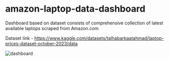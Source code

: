 # amazon-laptop-data-dashboard
Dashboard based on dataset consists of comprehensive collection of latest available laptops scraped from Amazon.com

Dataset link - https://www.kaggle.com/datasets/talhabarkaatahmad/laptop-prices-dataset-october-2023/data

![dashboard](https://github.com/iriteshnagpal/amazon-laptop-data-dashboard/assets/105557892/9b8ccc27-aca3-45d1-9c10-a9896e2880cb)

